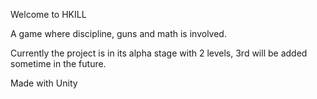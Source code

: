 
Welcome to HKILL

A game where discipline, guns and math is involved.

Currently the project is in its alpha stage with 2 levels, 3rd will be added sometime in the future.

Made with Unity
